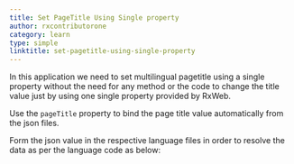 ```yaml
---
title: Set PageTitle Using Single property
author: rxcontributorone
category: learn
type: simple
linktitle: set-pagetitle-using-single-property
---
```


In this application we need to set multilingual pagetitle using a single property without the need for any method or the code to change the title value just by using one single property provided by RxWeb.

Use the `pageTitle` property to bind the page title value automatically from the json files. 

Form the json value in the respective language files in order to resolve the data as per the language code as below:

<div component="app-code" key="set-pagetitle-using-single-property-complete-json"></div>

